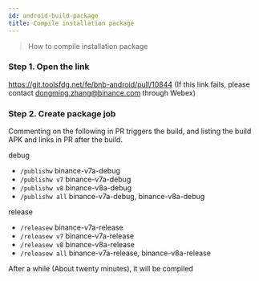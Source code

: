 ```yaml
---
id: android-build-package
title: Compile installation package
---
```


> How to compile installation package  

### Step 1. Open the link
https://git.toolsfdg.net/fe/bnb-android/pull/10844
(If this link fails, please contact dongming.zhang@binance.com through Webex)


### Step 2. Create package job

Commenting on the following in PR triggers the build, and listing the build APK and links in PR after the build.

debug
* `/publishw`          binance-v7a-debug
* `/publishw v7`       binance-v7a-debug
* `/publishw v8`       binance-v8a-debug
* `/publishw all`      binance-v7a-debug, binance-v8a-debug

release
* `/releasew`          binance-v7a-release
* `/releasew v7`       binance-v7a-release
* `/releasew v8`       binance-v8a-release
* `/releasew all`      binance-v7a-release, binance-v8a-release

After a while (About twenty minutes), it will be compiled
